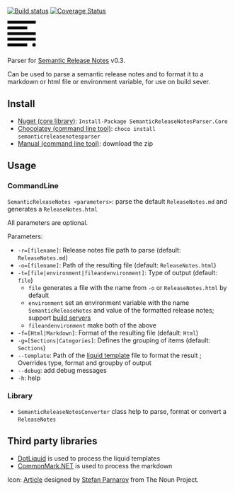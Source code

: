 [![Build status](https://ci.appveyor.com/api/projects/status/6h723a3g2e99r6on?svg=true)](https://ci.appveyor.com/project/laedit/semanticreleasenotesparser) [![Coverage Status](https://coveralls.io/repos/laedit/SemanticReleaseNotesParser/badge.svg?branch=master)](https://coveralls.io/r/laedit/SemanticReleaseNotesParser?branch=master)
 

![Project icon](icon.png)

Parser for [Semantic Release Notes](http://www.semanticreleasenotes.org/) v0.3.

Can be used to parse a semantic release notes and to format it to a markdown or html file or environment variable, for use on build sever.

## Install
 - [Nuget (core library)](https://www.nuget.org/packages/SemanticReleaseNotesParser.Core/): `Install-Package SemanticReleaseNotesParser.Core`
 - [Chocolatey (command line tool)](https://chocolatey.org/packages/semanticreleasenotesparser/): `choco install semanticreleasenotesparser`
 - [Manual (command line tool)](https://github.com/laedit/SemanticReleaseNotesParser/releases): download the zip

## Usage
### CommandLine
`SemanticReleaseNotes <parameters>`: parse the default `ReleaseNotes.md` and generates a `ReleaseNotes.html`

All parameters are optional.

Parameters:

 - `-r=[filename]`: Release notes file path to parse (default: `ReleaseNotes.md`)
 - `-o=[filename]`: Path of the resulting file (default: `ReleaseNotes.html`)
 - `-t=[file|environment|fileandenvironment]`: Type of output (default: `file`)
   - `file` generates a file with the name from `-o` or `ReleaseNotes.html` by default
   - `environment` set an environment variable with the name `SemanticReleaseNotes` and value of the formatted release notes; support [build servers](https://github.com/laedit/SemanticReleaseNotesParser/wiki/Build-Servers-Support)
   - `fileandenvironment` make both of the above
 - `-f=[Html|Markdown]`: Format of the resulting file (default: `Html`)
 - `-g=[Sections|Categories]`: Defines the grouping of items (default: `Sections`)
 - `--template`: Path of the [liquid template](https://github.com/laedit/SemanticReleaseNotesParser/wiki/Format-templating) file to format the result ; Overrides type, format and groupby of output
 - `--debug`: add debug messages
 - `-h`: help

### Library
- `SemanticReleaseNotesConverter` class help to parse, format or convert a `ReleaseNotes`

## Third party libraries
 - [DotLiquid](https://github.com/dotliquid/dotliquid) is used to process the liquid templates
 - [CommonMark.NET](https://github.com/Knagis/CommonMark.NET) is used to process the markdown

Icon: [Article](http://thenounproject.com/term/article/16591/) designed by [Stefan Parnarov](http://thenounproject.com/sapi/) from The Noun Project.
